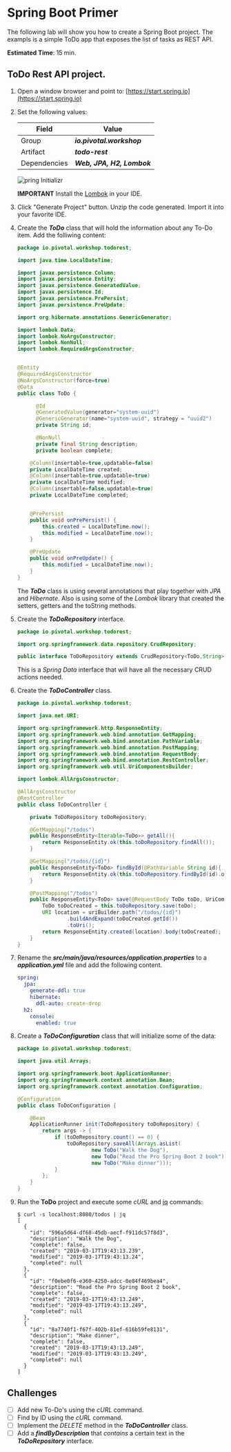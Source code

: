 # Spring Boot Primer

The following lab will show you how to create a Spring Boot project. The exampls is a simple ToDo app that exposes the list of tasks as REST API.

**Estimated Time**: 15 min.



## ToDo Rest API project.

1. Open a window browser and point to: [https://start.spring.io](https://start.spring.io)

2. Set the following values:

    | Field        | Value                      |
    | ------------ | -------------------------- |
    | Group        | ***io.pivotal.workshop***  |
    | Artifact     | ***todo-rest***            |
    | Dependencies | ***Web, JPA, H2, Lombok*** |

    ![pring Initializr](01-spring-boot-primer-01.png)

   **IMPORTANT** Install the [Lombok](https://projectlombok.org/download) in your IDE.

3. Click "Generate Project" button. Unzip the code generated. Import it into your favorite IDE.

4. Create the ***ToDo*** class that will hold the information about any To-Do item. Add the folliwing content:
    ```java
    package io.pivotal.workshop.todorest;

    import java.time.LocalDateTime;

    import javax.persistence.Column;
    import javax.persistence.Entity;
    import javax.persistence.GeneratedValue;
    import javax.persistence.Id;
    import javax.persistence.PrePersist;
    import javax.persistence.PreUpdate;

    import org.hibernate.annotations.GenericGenerator;

    import lombok.Data;
    import lombok.NoArgsConstructor;
    import lombok.NonNull;
    import lombok.RequiredArgsConstructor;


    @Entity
    @RequiredArgsConstructor
    @NoArgsConstructor(force=true)
    @Data
    public class ToDo {

    	  @Id
    	  @GeneratedValue(generator="system-uuid")
    	  @GenericGenerator(name="system-uuid", strategy = "uuid2")
          private String id;

    	  @NonNull
    	  private final String description;
          private boolean complete;

        @Column(insertable=true,updatable=false)
        private LocalDateTime created;
        @Column(insertable=true,updatable=true)
        private LocalDateTime modified;
        @Column(insertable=false,updatable=true)
        private LocalDateTime completed;


        @PrePersist
        public void onPrePersist() {
        	this.created = LocalDateTime.now();
        	this.modified = LocalDateTime.now();
        }

        @PreUpdate
        public void onPreUpdate() {
         	this.modified = LocalDateTime.now();
        }
    }
    ```

    The ***ToDo*** class is using several annotations that play together with *JPA* and *Hibernate*. Also is using some of the *Lombok* library that created the setters, getters and the toString methods.

5. Create the ***ToDoRepository*** interface.
    ```java
    package io.pivotal.workshop.todorest;

    import org.springframework.data.repository.CrudRepository;

    public interface ToDoRepository extends CrudRepository<ToDo,String> { }
    ```

    This is a *Spring Data* interface that will have all the necessary CRUD actions needed.

6. Create the ***ToDoController*** class.
    ```java
    package io.pivotal.workshop.todorest;

    import java.net.URI;

    import org.springframework.http.ResponseEntity;
    import org.springframework.web.bind.annotation.GetMapping;
    import org.springframework.web.bind.annotation.PathVariable;
    import org.springframework.web.bind.annotation.PostMapping;
    import org.springframework.web.bind.annotation.RequestBody;
    import org.springframework.web.bind.annotation.RestController;
    import org.springframework.web.util.UriComponentsBuilder;

    import lombok.AllArgsConstructor;

    @AllArgsConstructor
    @RestController
    public class ToDoController {

    	private ToDoRepository toDoRepository;

    	@GetMapping("/todos")
    	public ResponseEntity<Iterable<ToDo>> getAll(){
    		return ResponseEntity.ok(this.toDoRepository.findAll());
    	}

    	@GetMapping("/todos/{id}")
    	public ResponseEntity<ToDo> findById(@PathVariable String id){
    		return ResponseEntity.ok(this.toDoRepository.findById(id).orElse(null));
    	}

    	@PostMapping("/todos")
    	public ResponseEntity<ToDo> save(@RequestBody ToDo toDo, UriComponentsBuilder uriBuilder){
    		ToDo toDoCreated = this.toDoRepository.save(toDo);
    		URI location = uriBuilder.path("/todos/{id}")
                    .buildAndExpand(toDoCreated.getId())
                    .toUri();
    		return ResponseEntity.created(location).body(toDoCreated);
    	}
    }
    ```

7. Rename the ***src/main/java/resources/application.properties*** to a ***application.yml*** file and add the following content.

    ```yaml
    spring:
      jpa:
        generate-ddl: true
        hibernate:
          ddl-auto: create-drop
      h2:
        console:
          enabled: true
    ```

8. Create a ***ToDoConfiguration*** class that will initialize some of the data:

    ```java
    package io.pivotal.workshop.todorest;

    import java.util.Arrays;

    import org.springframework.boot.ApplicationRunner;
    import org.springframework.context.annotation.Bean;
    import org.springframework.context.annotation.Configuration;

    @Configuration
    public class ToDoConfiguration {

    	@Bean
    	ApplicationRunner init(ToDoRepository toDoRepository) {
    		return args -> {		
    			if (toDoRepository.count() == 0) {
    				toDoRepository.saveAll(Arrays.asList(
    						new ToDo("Walk the Dog"),
    						new ToDo("Read the Pro Spring Boot 2 book"),
    						new ToDo("Make dinner")));
    			}				
    		};
    	}
    }
    ```

9. Run the **ToDo** project and execute some *cURL* and [jq](https://stedolan.github.io/jq/) commands:

    ```shell
    $ curl -s localhost:8080/todos | jq
    [
      {
        "id": "596a5d64-df68-45db-aecf-f911dc57f8d3",
        "description": "Walk the Dog",
        "complete": false,
        "created": "2019-03-17T19:43:13.239",
        "modified": "2019-03-17T19:43:13.24",
        "completed": null
      },
      {
        "id": "f0ebe0f6-e360-4250-adcc-0e84f469bea4",
        "description": "Read the Pro Spring Boot 2 book",
        "complete": false,
        "created": "2019-03-17T19:43:13.249",
        "modified": "2019-03-17T19:43:13.249",
        "completed": null
      },
      {
        "id": "8a7740f1-f67f-402b-81ef-616b59fe8131",
        "description": "Make dinner",
        "complete": false,
        "created": "2019-03-17T19:43:13.249",
        "modified": "2019-03-17T19:43:13.249",
        "completed": null
      }
    ]
    ```


## Challenges

- [ ] Add new To-Do's using the *cURL* command.
- [ ] Find by ID using the *cURL* command.
- [ ] Implement the *DELETE* method in the ***ToDoController*** class.
- [ ] Add a ***findByDescription*** that *contains* a certain text in the ***ToDoRepository*** interface.
